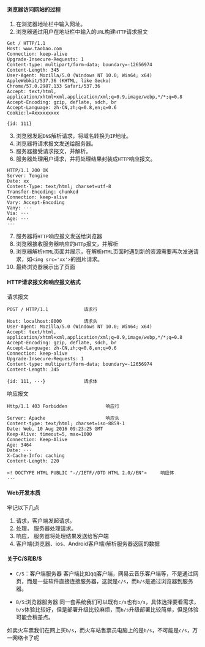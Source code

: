 #### 浏览器访问网站的过程

1. 在浏览器地址栏中输入网址。
2. 浏览器通过用户在地址栏中输入的`URL`构建`HTTP`请求报文
```
Get / HTTP/1.1
Host: www.taobao.com
Connection: keep-alive
Upgrade-Insecure-Requests: 1
Content-type: multipart/form-data; boundary=-12656974
Content-Length: 345
User-Agent: Mozilla/5.0 (Windows NT 10.0; Win64; x64) AppleWebkit/537.36 (KHTML, like Gecko)
Chrome/57.0.2987.133 Safari/537.36
Accept: text/html, application/xhtml+xml,application/xml;q=0.9,image/webp,*/*;q=0.8
Accept-Encoding: gzip, deflate, sdch, br
Accept-Language: zh-CN,zh;q=0.8,en;q=0.6
Cookie:l=Axxxxxxxxx

{id: 111}
```
3. 浏览器发起`DNS`解析请求，将域名转换为`IP`地址。
4. 浏览器将请求报文发送给服务器。
5. 服务器接受请求报文，并解析。
6. 服务器处理用户请求，并将处理结果封装成`HTTP`响应报文。
```
HTTP/1.1 200 OK
Server: Tengine
Date: xx
Content-Type: text/html; charset=utf-8
Transfer-Encoding: chunked
Connection: keep-alive
Vary: Accept-Encoding
Vany: ···
Via: ···
Age: ···
···
```
7. 服务器将`HTTP`响应报文发送给浏览器
8. 浏览器接收服务器响应的`HTTp`报文，并解析
9. 浏览器解析`HTML`页面并展示，在解析`HTML`页面时遇到新的资源需要再次发送请求，如`<img src='xx'>`的图片请求。
10. 最终浏览器展示出了页面

#### HTTP请求报文和响应报文格式
请求报文
```
POST / HTTP/1.1             请求行

Host: localhost:8000        请求头
User-Agent: Mozilla/5.0 (Windows NT 10.0; Win64; x64)
Accept: text/html, application/xhtml+xml,application/xml;q=0.9,image/webp,*/*;q=0.8
Accept-Encoding: gzip, deflate, sdch, br
Accept-Language: zh-CN,zh;q=0.8,en;q=0.6
Connection: keep-alive
Upgrade-Insecure-Requests: 1
Content-type: multipart/form-data; boundary=-12656974
Content-Length: 345

{id: 111, ···}              请求体
```

响应报文
```
Http/1.1 403 Forbidden              响应行

Server: Apache                      响应头
Content-type: text/html; charset=iso-8859-1
Date: Web, 10 Aug 2016 09:23:25 GMT
Keep-Alive: timeout=5, max=1000
Connection: Keep-Alive
Age: 3464
Date: ···
X-Cache-Info: caching
Content-Length: 220

<! DOCTYPE HTML PUBLIC "-//IETF//DTD HTML 2.0//EN">     响应体
···
```

#### Web开发本质
牢记以下几点
1. 请求，客户端发起请求。
2. 处理， 服务器处理请求。
3. 响应， 服务器将处理结果发送给客户端
4. 客户端(浏览器、ios、Android客户端)解析服务器返回的数据

#### 关于C/S和B/S
- `C/S`：客户端服务器
客户端比如qq客户端，网易云音乐客户端等，不是通过网页，而是一些软件直接连接服务器，这就是`c/s`，而`b/s`是通过浏览器到服务器。

- `B/S`:浏览器服务器
同一套系统我们可以既有`c/s`也有`b/s`，具体选择要看需求，`b/s`体验比较好，但是部署升级比较麻烦，而`b/s`升级部署比较简单，但是体验可能会稍差点。

如卖火车票我们在网上买`b/s`，而火车站售票员电脑上的是`b/s`，不可能是`c/s`，万一网络卡了呢